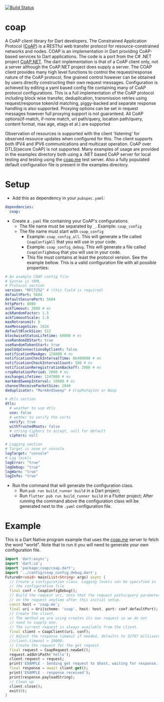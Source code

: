 [![Build Status](https://travis-ci.org/shamblett/coap.svg?branch=master)](https://travis-ci.org/shamblett/coap)
# coap
A CoAP client library for Dart developers.
The Constrained Application Protocol ([CoAP](https://datatracker.ietf.org/doc/draft-ietf-core-coap/))
is a RESTful web transfer protocol for resource-constrained networks and nodes.
COAP is an implementation in Dart providing CoAP-based services to Dart applications.
The code is a port from the C# .NET project [CoAP.NET](https://github.com/smeshlink/CoAP.NET). The dart implementation is that
of a CoAP client only, not a server although the CoAP.NET project does supply a server.
The COAP client provides many high level functions to control the request/response nature of the CoAP protocol,
fine grained control however can be obtained by users directly constructing their own request messages.
Configuration is achieved by editing a yaml based config file containing many of CoAP protocol configurations.
This is a full implementation of the CoAP protocol including block wise transfer, deduplication, transmission retries using
request/response token/id matching, piggy-backed and separate response handling is also supported. Proxying options can be set in request messages however full proxying support is
not guaranteed. All CoAP options(if-match, if-none match, uri path/query, location path/query, content format, max age,
etags et al.) are supported

Observation of resources is supported with the client 'listening' for observed resource updates
when configured for this. The client supports both IPV4 and IPV6 communications and multicast operation. CoAP
over DTLS(secure CoAP) is not supported.
Many examples of usage are provided in the examples directory both using a .NET based CoAP server for local testing
and testing using the [coap.me](http://coap.me/) test server. Also a fully populated default configuration
file is present in the examples directory.
# Setup
* Add this as dependency in your `pubspec.yaml`:
````yaml
dependencies:
  coap:
````
* Create a `.yaml` file containing your CoAP's configurations.
    * The file name must be separated by `_`. Example: `coap_config`
    * The file name must start with `coap_config`
        * Example: `coap_config_all`. This will generate a file called `CoapConfigAll` that you will use in your code.
        * Example: `coap_config_debug`. This will generate a file called `CoapConfigDebug` that you will use in your code.
        * This file must contains at least the protocol version. See the example bellow.
          This is a valid configuration file with all possible properties:
````yaml
# An example COAP config file
# Syntax is YAML
# Protocol section
version: "RFC7252" # (this field is required)
defaultPort: 5684
defaultSecurePort: 5684
httpPort: 8080
ackTimeout: 3000 # ms
ackRandomFactor: 1.5
ackTimeoutScale: 2.0
maxRetransmit: 8
maxMessageSize: 1024
defaultBlockSize: 512
blockwiseStatusLifetime: 60000 # ms
useRandomIDStart: true
useRandomTokenStart: true
poolUdpConnectionsByClient: false
notificationMaxAge: 128000 # ms
notificationCheckIntervalTime: 86400000 # ms
notificationCheckIntervalCount: 100 # ms
notificationReregistrationBackoff: 2000 # ms
cropRotationPeriod: 2000 # ms
exchangeLifetime: 1247000 # ms
markAndSweepInterval: 10000 # ms
channelReceivePacketSize: 2048
deduplicator: "MarkAndSweep" # CropRotayion or Noop

# dtls section
dtls:
  # weather to use dtls
  use: false
  # wether to verify the certs
  verify: true
  withTrustedRoots: false
  # string ciphers to accept, null for default
  ciphers: null

# Logging section
# Target is none or console
logTarget: "console"
# Log levels
logError: "true"
logDebug: "true"
logWarn: "true"
logInfo: "true"
````
* Run the command that will generate the configuration class.
    * Run `pub run build_runner build` in a Dart project;
    * Run `flutter pub run build_runner build` in a Flutter project;
      After running the command above the configuration class will be generated next to the `.yaml` configuration file.
# Example
This is a Dart Native program example that uses the [coap.me](http://coap.me/) server to fetch the word "world". Note that to run it you will need to generate your own configuration file.
````dart
import 'dart:async';
import 'dart:io';
import 'package:coap/coap.dart';
import '../config/coap_config_debug.dart';
FutureOr<void> main(List<String> args) async {
  // Create a configuration class. Logging levels can be specified in
  // the configuration file
  final conf = CoapConfigDebug();
  // Build the request uri, note that the request paths/query parameters can be changed
  // on the request anytime after this initial setup.
  const host = 'coap.me';
  final uri = Uri(scheme: 'coap', host: host, port: conf.defaultPort);
  // Create the client.
  // The method we are using creates its own request so we do not
  // need to supply one.
  // The current request is always available from the client.
  final client = CoapClient(uri, conf);
  // Adjust the response timeout if needed, defaults to 32767 milliseconds
  //client.timeout = 10000;
  // Create the request for the get request
  final request = CoapRequest.newGet();
  request.addUriPath('hello');
  client.request = request;
  print('EXAMPLE - Sending get request to $host, waiting for response....');
  final response = await client.get();
  print('EXAMPLE - response received');
  print(response.payloadString);
  // Clean up
  client.close();
  exit(0);
}
````
